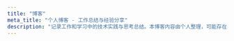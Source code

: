 ```yaml
---
title: "博客"
meta_title: "个人博客 - 工作总结与经验分享"
description: "记录工作和学习中的技术实践与思考总结。本博客内容由个人整理，可能存在不准确之处。如果您发现任何错误或值得改进的地方，欢迎与我探讨修正。真理越辩越明，期待与您共同进步。"
---
```

